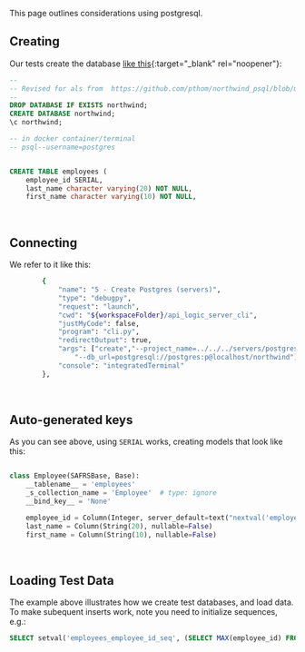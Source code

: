 This page outlines considerations using postgresql.

## Creating

Our tests create the database [like this](https://github.com/ApiLogicServer/ApiLogicServer-src/blob/main/tests/test_databases/postgres_databases/northwind.sql){:target="_blank" rel="noopener"}:

```sql
--
-- Revised for als from  https://github.com/pthom/northwind_psql/blob/master/northwind.sql
--
DROP DATABASE IF EXISTS northwind;
CREATE DATABASE northwind;
\c northwind;

-- in docker container/terminal
-- psql--username=postgres


CREATE TABLE employees (
    employee_id SERIAL,
    last_name character varying(20) NOT NULL,
    first_name character varying(10) NOT NULL,
```

&nbsp;

## Connecting

We refer to it like this:

```bash
        {
            "name": "5 - Create Postgres (servers)",
            "type": "debugpy",
            "request": "launch",
            "cwd": "${workspaceFolder}/api_logic_server_cli",
            "justMyCode": false,
            "program": "cli.py",
            "redirectOutput": true,
            "args": ["create","--project_name=../../../servers/postgres-nw",
                "--db_url=postgresql://postgres:p@localhost/northwind"],
            "console": "integratedTerminal"
        },
```

&nbsp;

## Auto-generated keys

As you can see above, using `SERIAL` works, creating models that look like this:

```python

class Employee(SAFRSBase, Base):
    __tablename__ = 'employees'
    _s_collection_name = 'Employee'  # type: ignore
    __bind_key__ = 'None'

    employee_id = Column(Integer, server_default=text("nextval('employees_employee_id_seq'::regclass)"), primary_key=True)
    last_name = Column(String(20), nullable=False)
    first_name = Column(String(10), nullable=False)
```

&nbsp;

## Loading Test Data

The example above illustrates how we create test databases, and load data.  To make subequent inserts work, note you need to initialize sequences, e.g.:

```sql
SELECT setval('employees_employee_id_seq', (SELECT MAX(employee_id) FROM employees));
```